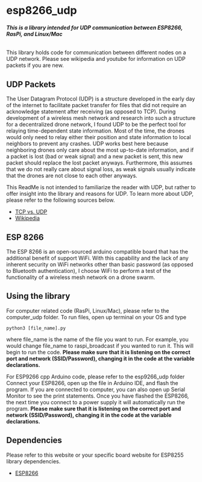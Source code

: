 # esp8266_udp
###### **This is a library intended for UDP communication between ESP8266, RasPi, and Linux/Mac**

This library holds code for communication between different nodes on a UDP network. Please see wikipedia and youtube for information on UDP packets if you are new. 

## UDP Packets
The User Datagram Protocol (UDP) is a structure developed in the early day of the internet to facilitate packet transfer for files that did not require an acknowledge statement 
after receiving (as opposed to TCP). During development of a wireless mesh network and research into such a structure for a decentralized drone network, I found UDP to be 
the perfect tool for relaying time-dependent state information. Most of the time, the drones would only need to relay either their position and state information to local
neighbors to prevent any crashes. UDP works best here because neighboring drones only care about the most up-to-date information, and if a packet is lost (bad or weak signal) and 
a new packet is sent, this new packet should replace the lost packet anyways. Furthermore, this assumes that we do not really care about signal loss, as weak signals usually indicate
that the drones are not close to each other anyways.

This ReadMe is not intended to familiarize the reader with UDP, but rather to offer insight into the library and reasons for UDP. To learn more about UDP, please refer to the
following sources below.
- [TCP vs. UDP](https://www.youtube.com/watch?v=uwoD5YsGACg)
- [Wikipedia](https://en.wikipedia.org/wiki/User_Datagram_Protocol)

## ESP 8266
The ESP 8266 is an open-sourced arduino compatible board that has the additional benefit of support WiFi. With this capability and the lack of any inherent security on 
WiFi networks other than basic password (as opposed to Bluetooth authentication), I choose WiFi to perform a test of the functionality of a wireless mesh network on a 
drone swarm. 

## Using the library
For computer related code (RasPi, Linux/Mac), please refer to the computer_udp folder. 
To run files, open up terminal on your OS and type
```
python3 [file_name].py
```
where file_name is the name of the file you want to run. For example, you would change file_name to raspi_broadcast if you wanted to run it.
This will begin to run the code. **Please make sure that it is listening on the correct port and network (SSID/Password), changing it in the code at the variable declarations.**

For ESP9266 cpp Arduino code, please refer to the esp9266_udp folder
Connect your ESP8266, open up the file in Arduino IDE, and flash the program. If you are connected to computer, you can also open up Serial Monitor to see the print statements. 
Once you have flashed the ESP8266, the next time you connect to a power supply it will automatically run the program. **Please make sure that it is listening on the correct port and network (SSID/Password), changing it in the code at the variable declarations.**
## Dependencies
Please refer to this website or your specific board website for ESP8255 library dependencies.
- [ESP8266](https://dzone.com/articles/programming-the-esp8266-with-the-arduino-ide-in-3)

